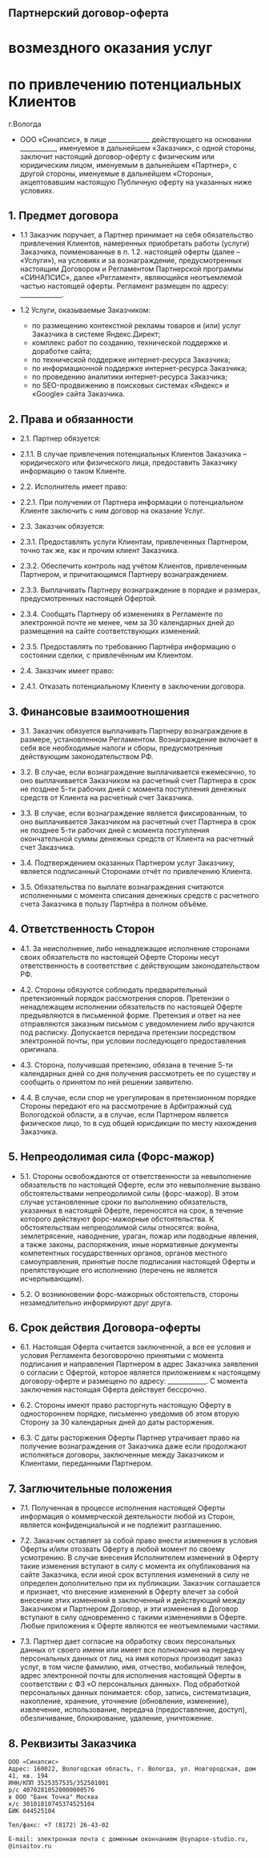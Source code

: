 ## Партнерский договор-оферта
# возмездного оказания услуг
# по привлечению потенциальных Клиентов

г.Вологда

* ООО «Синапсис», в лице _____________ действующего на основании ___________,
  именуемое в дальнейшем «Заказчик», с одной стороны,
  заключит настоящий договор-оферту с физическим или юридическим лицом,
  именуемым в дальнейшем «Партнер», с другой стороны,
  именуемые в дальнейшем «Стороны», акцептовавшим настоящую
  Публичную оферту на указанных ниже условиях.

## 1. Предмет договора

* 1.1 Заказчик поручает, а Партнер принимает на себя обязательство
  привлечения Клиентов, намеренных приобретать работы (услуги) Заказчика,
  поименованные в п. 1.2. настоящей оферты (далее – «Услуги»),
  на условиях и за вознаграждение, предусмотренных настоящим
  Договором и Регламентом Партнерской программы «СИНАПСИС»,
  далее «Регламент», являющийся неотъемлемой частью настоящей оферты.
  Регламент размещен по адресу: _____________. 

* 1.2 Услуги, оказываемые Заказчиком: 
  - по размещению контекстной рекламы товаров и (или) услуг Заказчика в системе Яндекс.Директ;
  - комплекс работ по созданию, технической поддержке и доработке сайта;
  - по технической поддержке интернет-ресурса Заказчика;
  - по информационной поддержке интернет-ресурса Заказчика;
  - по проведению аналитики интернет-ресурса Заказчика;
  - по SEO-продвижению в поисковых системах «Яндекс» и «Google» сайта Заказчика.

## 2. Права и обязанности

* 2.1. Партнер обязуется:
* 2.1.1. В случае привлечения потенциальных Клиентов Заказчика – юридического
  или физического лица, предоставить Заказчику информацию о таком Клиенте.
  
* 2.2. Исполнитель имеет право:
* 2.2.1. При получении от Партнера информации о потенциальном Клиенте заключить с ним договор на оказание Услуг.
  
* 2.3. Заказчик обязуется:
* 2.3.1. Предоставлять услуги Клиентам, привлеченных Партнером, точно так же, как и прочим клиент Заказчика.
* 2.3.2. Обеспечить контроль над учётом Клиентов, привлеченным Партнером, и причитающимся Партнеру вознаграждением.
* 2.3.3. Выплачивать Партнеру вознаграждение в порядке и размерах, предусмотренных настоящей Офертой.
* 2.3.4. Сообщать Партнеру об изменениях в Регламенте по электронной почте не менее,
  чем за 30 календарных дней до размещения на сайте соответствующих изменений.
* 2.3.5. Предоставлять по требованию Партнёра информацию о состоянии сделки, с привлечённым им Клиентом.
  
* 2.4. Заказчик имеет право:
* 2.4.1. Отказать потенциальному Клиенту в заключении договора.

## 3. Финансовые взаимоотношения

* 3.1. Заказчик обязуется выплачивать Партнеру вознаграждение в размере, установленном Регламентом. 
Вознаграждение включает в себя все необходимые налоги и сборы, предусмотренные действующим законодательством РФ.

* 3.2. В случае, если вознаграждение выплачивается ежемесячно, то оно выплачивается Заказчиком
  на расчетный счет Партнера в срок не позднее 5-ти рабочих дней с момента поступления
  денежных средств от Клиента на расчетный счет Заказчика.
  
* 3.3. В случае, если вознаграждение является фиксированным, то оно выплачивается Заказчиком
  на расчетный счет Партнера в срок не позднее 5-ти рабочих дней с момента поступления
  окончательной суммы денежных средств от Клиента на расчетный счет Заказчика.
  
* 3.4. Подтверждением оказанных Партнером услуг Заказчику, является подписанный
  Сторонами отчёт по привлечению Клиента.
  
* 3.5. Обязательства по выплате вознаграждения считаются исполненными с момента списания
  денежных средств с расчетного счета Заказчика в пользу Партнёра в полном объёме.
  
## 4. Ответственность Сторон 

* 4.1. За неисполнение, либо ненадлежащее исполнение сторонами своих обязательств по настоящей
  Оферте Стороны несут ответственность в соответствие с действующим законодательством РФ.
  
* 4.2. Стороны обязуются соблюдать предварительный претензионный порядок рассмотрения споров.
  Претензии о ненадлежащем исполнении обязательств по настоящей Оферте предъявляются в письменной форме.
  Претензия и ответ на нее отправляются заказным письмом с уведомлением либо вручаются под расписку.
  Допускается передача претензии посредством электронной почты,
  при условии последующего предоставления оригинала.
  
* 4.3. Сторона, получившая претензию, обязана в течение 5-ти календарных дней
  со дня получения рассмотреть ее по существу и сообщить о принятом по ней решении заявителю.
  
* 4.4. В случае, если спор не урегулирован в претензионном порядке Стороны
  передают его на рассмотрение в Арбитражный суд Вологодской области, а в случае,
  если Партнером является физическое лицо, то в суд общей юрисдикции по месту нахождения Заказчика. 

## 5. Непреодолимая сила (Форс-мажор)

* 5.1. Стороны освобождаются от ответственности за невыполнение
  обязательств по настоящей Оферте, если это невыполнение вызвано
  обстоятельствами непреодолимой силы (форс-мажор). В этом случае
  установленные сроки по выполнению обязательств, указанных в
  настоящей Оферте, переносятся на срок, в течение которого действуют
  форс-мажорные обстоятельства. К обстоятельствам непреодолимой силы
  относятся: война, землетрясение, наводнение, ураган, пожар или
  подводные явления, а также законы, распоряжения, иные нормативные
  документы компетентных государственных органов, органов местного
  самоуправления, принятые после подписания настоящей Оферты и препятствующие
  его исполнению (перечень не является исчерпывающим).
  
* 5.2. О возникновении форс-мажорных обстоятельств, стороны незамедлительно
  информируют друг друга.

## 6. Срок действия Договора-оферты

* 6.1. Настоящая Оферта считается заключенной, а все ее условия и условия
  Регламента безоговорочно принятыми с момента подписания и направления
  Партнером в адрес Заказчика заявления о согласии с Офертой, которое
  является приложением к настоящему договору-оферте и размещено
  по адресу: ____________. 
  С момента заключения настоящая Оферта действует бессрочно.

* 6.2. Стороны имеют право расторгнуть настоящую Оферту в одностороннем порядке,
  письменно уведомив об этом вторую Сторону за 30 календарных дней до даты расторжения.
  
* 6.3. С даты расторжения Оферты Партнер утрачивает право на получение
  вознаграждения от Заказчика даже если продолжают исполняться договоры,
  заключенные между Заказчиком и Клиентами, переданными Партнером.  
  
## 7. Заглючительные положения

* 7.1. Полученная в процессе исполнения настоящей Оферты информация о
  коммерческой деятельности любой из Сторон, является конфиденциальной
  и не подлежит разглашению.

* 7.2. Заказчик оставляет за собой право внести изменения в условия
  Оферты и/или отозвать Оферту в любой момент по своему усмотрению.
  В случае внесения Исполнителем изменений в Оферту такие изменения вступают в силу
  с момента их опубликования на сайте Заказчика, если иной срок вступления изменений
  в силу не определен дополнительно при их публикации. Заказчик соглашается и признает,
  что внесение изменений в Оферту влечет за собой внесение этих изменений
  в заключенный и действующий между Заказчиком и Партнером Договор, и эти изменения в
  Договор вступают в силу одновременно с такими изменениями в Оферте.
  Любые приложения к Оферте являются ее неотъемлемыми частями.

* 7.3. Партнер дает согласие на обработку своих персональных данных от своего имени
  или имеет все полномочия на передачу персональных данных от лиц, на имя которых
  производит заказ услуг, в том числе фамилию, имя, отчество, мобильный телефон,
  адрес электронной почты для исполнения настоящей Оферты в соответствии с ФЗ «О персональных данных».
  Под обработкой персональных данных понимается: сбор, запись, систематизация, накопление,
  хранение, уточнение (обновление, изменение), извлечение, использование,
  передача (предоставление, доступ), обезличивание, блокирование, удаление, уничтожение.

## 8. Реквизиты Заказчика
```
ООО «Синапсис» 
Адрес: 160022, Вологодская область, г. Вологда, ул. Новгородская, дом 41, кв. 194 
ИНН/КПП 3525357535/352501001 
р/с 40702810520000000576 
в ООО "Банк Точка" Москва
к/с 30101810745374525104
БИК 044525104

Тел/факс: +7 (8172) 26-43-02

E-mail: электронная почта с доменным окончанием @synapse-studio.ru, @insaitov.ru

```
